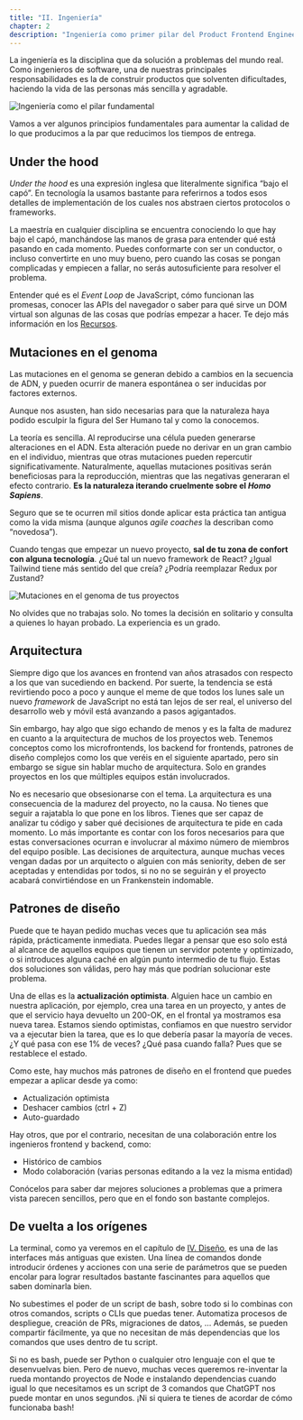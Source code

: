 ```yaml
---
title: "II. Ingeniería"
chapter: 2
description: "Ingeniería como primer pilar del Product Frontend Engineer"
---
```


La ingeniería es la disciplina que da solución a problemas del mundo real. Como ingenieros de software, una de nuestras principales responsabilidades es la de construir productos que solventen dificultades, haciendo la vida de las personas más sencilla y agradable.

![Ingeniería como el pilar fundamental](/images/engineering-pillar.png)

Vamos a ver algunos principios fundamentales para aumentar la calidad de lo que producimos a la par que reducimos los tiempos de entrega.

## Under the hood

*Under the hood* es una expresión inglesa que literalmente significa “bajo el capó”. En tecnología la usamos bastante para referirnos a todos esos detalles de implementación de los cuales nos abstraen ciertos protocolos o frameworks.

La maestría en cualquier disciplina se encuentra conociendo lo que hay bajo el capó, manchándose las manos de grasa para entender qué está pasando en cada momento. Puedes conformarte con ser un conductor, o incluso convertirte en uno muy bueno, pero cuando las cosas se pongan complicadas y empiecen a fallar, no serás autosuficiente para resolver el problema.

Entender qué es el *Event Loop* de JavaScript, cómo funcionan las promesas, conocer las APIs del navegador o saber para qué sirve un DOM virtual son algunas de las cosas que podrías empezar a hacer. Te dejo más información en los [Recursos](/recursos).

## Mutaciones en el genoma

Las mutaciones en el genoma se generan debido a cambios en la secuencia de ADN, y pueden ocurrir de manera espontánea o ser inducidas por factores externos.

Aunque nos asusten, han sido necesarias para que la naturaleza haya podido esculpir la figura del Ser Humano tal y como la conocemos.

La teoría es sencilla. Al reproducirse una célula pueden generarse alteraciones en el ADN. Esta alteración puede no derivar en un gran cambio en el individuo, mientras que otras mutaciones pueden repercutir significativamente. Naturalmente, aquellas mutaciones positivas serán beneficiosas para la reproducción, mientras que las negativas generaran el efecto contrario. **Es la naturaleza iterando cruelmente sobre el *Homo Sapiens***.

Seguro que se te ocurren mil sitios donde aplicar esta práctica tan antigua como la vida misma (aunque algunos *agile coaches* la describan como “novedosa”).

Cuando tengas que empezar un nuevo proyecto, **sal de tu zona de confort con alguna tecnología**. ¿Qué tal un nuevo framework de React? ¿Igual Tailwind tiene más sentido del que creía? ¿Podría reemplazar Redux por Zustand?

![Mutaciones en el genoma de tus proyectos](/images/genome-mutations.png)

No olvides que no trabajas solo. No tomes la decisión en solitario y consulta a quienes lo hayan probado. La experiencia es un grado.

## Arquitectura

Siempre digo que los avances en frontend van años atrasados con respecto a los que van sucediendo en backend. Por suerte, la tendencia se está revirtiendo poco a poco y aunque el meme de que todos los lunes sale un nuevo *framework* de JavaScript no está tan lejos de ser real, el universo del desarrollo web y móvil está avanzando a pasos agigantados.

Sin embargo, hay algo que sigo echando de menos y es la falta de madurez en cuanto a la arquitectura de muchos de los proyectos web. Tenemos conceptos como los microfrontends, los backend for frontends, patrones de diseño complejos como los que veréis en el siguiente apartado, pero sin embargo se sigue sin hablar mucho de arquitectura. Solo en grandes proyectos en los que múltiples equipos están involucrados.

No es necesario que obsesionarse con el tema. La arquitectura es una consecuencia de la madurez del proyecto, no la causa. No tienes que seguir a rajatabla lo que pone en los libros. Tienes que ser capaz de analizar tu código y saber qué decisiones de arquitectura te pide en cada momento. Lo más importante es contar con los foros necesarios para que estas conversaciones ocurran e involucrar al máximo número de miembros del equipo posible. Las decisiones de arquitectura, aunque muchas veces vengan dadas por un arquitecto o alguien con más seniority, deben de ser aceptadas y entendidas por todos, si no no se seguirán y el proyecto acabará convirtiéndose en un Frankenstein indomable.

## Patrones de diseño

Puede que te hayan pedido muchas veces que tu aplicación sea más rápida, prácticamente inmediata. Puedes llegar a pensar que eso solo está al alcance de aquellos equipos que tienen un servidor potente y optimizado, o si introduces alguna caché en algún punto intermedio de tu flujo. Estas dos soluciones son válidas, pero hay más que podrían solucionar este problema.

Una de ellas es la **actualización optimista**. Alguien hace un cambio en nuestra aplicación, por ejemplo, crea una tarea en un proyecto, y antes de que el servicio haya devuelto un 200-OK, en el frontal ya mostramos esa nueva tarea. Estamos siendo optimistas, confiamos en que nuestro servidor va a ejecutar bien la tarea, que es lo que debería pasar la mayoría de veces. ¿Y qué pasa con ese 1% de veces? ¿Qué pasa cuando falla? Pues que se restablece el estado.

Como este, hay muchos más patrones de diseño en el frontend que puedes empezar a aplicar desde ya como:

- Actualización optimista
- Deshacer cambios (ctrl + Z)
- Auto-guardado

Hay otros, que por el contrario, necesitan de una colaboración entre los ingenieros frontend y backend, como:

- Histórico de cambios
- Modo colaboración (varias personas editando a la vez la misma entidad)

Conócelos para saber dar mejores soluciones a problemas que a primera vista parecen sencillos, pero que en el fondo son bastante complejos.

## De vuelta a los orígenes

La terminal, como ya veremos en el capítulo de [IV. Diseño](/capitulos/04-diseno), es una de las interfaces más antiguas que existen. Una línea de comandos donde introducir órdenes y acciones con una serie de parámetros que se pueden encolar para lograr resultados bastante fascinantes para aquellos que saben dominarla bien.

No subestimes el poder de un script de bash, sobre todo si lo combinas con otros comandos, scripts o CLIs que puedas tener. Automatiza procesos de despliegue, creación de PRs, migraciones de datos, … Además, se pueden compartir fácilmente, ya que no necesitan de más dependencias que los comandos que uses dentro de tu script.

Si no es bash, puede ser Python o cualquier otro lenguaje con el que te desenvuelvas bien. Pero de nuevo, muchas veces queremos re-inventar la rueda montando proyectos de Node e instalando dependencias cuando igual lo que necesitamos es un script de 3 comandos que ChatGPT nos puede montar en unos segundos. ¡Ni si quiera te tienes de acordar de cómo funcionaba bash!
